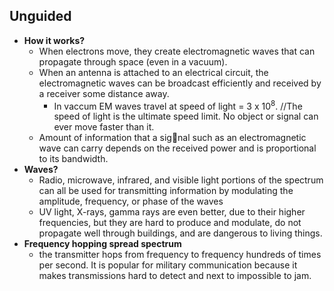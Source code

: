 ## Unguided
- **How it works?** 
  - When electrons move, they create electromagnetic waves that can propagate through space (even in a vacuum).
  - When an antenna is attached to an electrical circuit, the electromagnetic waves can be broadcast efficiently and received by a receiver some distance away.
    - In vaccum EM waves travel at speed of light = 3 x 10<sup>8</sup>. //The speed of light is the ultimate speed limit. No object or signal can ever move faster than it.
  - Amount of information that a signal such as an electromagnetic wave can carry depends on the received power and is proportional to its bandwidth.
- **Waves?** 
  - Radio, microwave, infrared, and visible light portions of the spectrum can all be used for transmitting information by modulating the amplitude, frequency, or phase of the waves
  - UV light, X-rays, gamma rays are even better, due to their higher frequencies, but they are hard to produce and modulate, do not propagate well through buildings, and are dangerous to living things.
- **Frequency hopping spread spectrum** 
  - the transmitter hops from frequency to frequency hundreds of times per second. It is popular for military communication because it makes transmissions hard to detect and next to impossible to jam.
